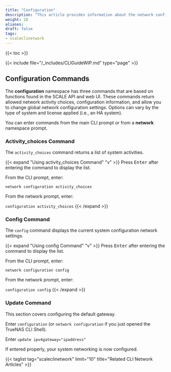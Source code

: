```yaml
---
title: "Configuration"
description: "This article provides information about the network configuration namespace in the TrueNAS CLI. Includes command syntax and common commands."
weight: 10
aliases:
draft: false
tags:
- scaleclinetwork
---
```


{{< toc >}}


{{< include file="/_includes/CLIGuideWIP.md" type="page" >}}

## Configuration Commands

The **configuration** namespace has three commands that are based on functions found in the SCALE API and web UI. 
These commands return allowed network activity choices, configuration information, and allow you to change global network configuration settings. 
Options can vary by the type of system and license applied (i.e., an HA system). 

You can enter commands from the main CLI prompt or from a **network** namespace prompt.

### Activity_choices Command
The `activity_choices` command returns a list of system activities. 

{{< expand "Using activity_choices Command" "v" >}}
Press <kbd>Enter</kbd> after entering the command to display the list.

From the CLI prompt, enter:

`network configuration activity_choices`

From the network prompt, enter:

`configuration activity_choices`
{{< /expand >}}

### Config Command
The `config` command displays the current system configuration network settings. 

{{< expand "Using config Command" "v" >}}
Press <kbd>Enter</kbd> after entering the command to display the list.

From the CLI prompt, enter:

`network configuration config`

From the network prompt, enter:

`configuration config`
{{< /expand >}}
### Update Command

This section covers configuring the default gateway.

Enter `configuration` (or `network configuration` if you just opened the TrueNAS CLI Shell).

Enter `update ipv4gateway="ipaddress"`

If entered properly, your system networking is now configured.

{{< taglist tag="scaleclinetwork" limit="10" title="Related CLI Network Articles" >}}
